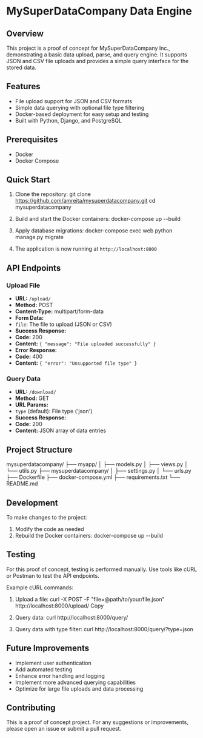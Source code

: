 # MySuperDataCompany Data Engine

## Overview

This project is a proof of concept for MySuperDataCompany Inc., demonstrating a basic data upload, parse, and query engine. It supports JSON and CSV file uploads and provides a simple query interface for the stored data.

## Features

- File upload support for JSON and CSV formats
- Simple data querying with optional file type filtering
- Docker-based deployment for easy setup and testing
- Built with Python, Django, and PostgreSQL

## Prerequisites

- Docker
- Docker Compose

## Quick Start

1. Clone the repository:
   git clone https://github.com/amreita/mysuperdatacompany.git
   cd mysuperdatacompany
2. Build and start the Docker containers:
   docker-compose up --build

3. Apply database migrations:
  docker-compose exec web python manage.py migrate
   
4. The application is now running at `http://localhost:8000`

## API Endpoints

### Upload File
- **URL:** `/upload/`
- **Method:** POST
- **Content-Type:** multipart/form-data
- **Form Data:** 
- `file`: The file to upload (JSON or CSV)
- **Success Response:** 
- **Code:** 200
- **Content:** `{ "message": "File uploaded successfully" }`
- **Error Response:** 
- **Code:** 400
- **Content:** `{ "error": "Unsupported file type" }`

### Query Data
- **URL:** `/download/`
- **Method:** GET
- **URL Params:** 
- `type` (default): File type ('json')
- **Success Response:** 
- **Code:** 200
- **Content:** JSON array of data entries

## Project Structure
mysuperdatacompany/
├── myapp/
│   ├── models.py
│   ├── views.py
│   └── utils.py
├── mysuperdatacompany/
│   ├── settings.py
│   └── urls.py
├── Dockerfile
├── docker-compose.yml
├── requirements.txt
└── README.md

## Development

To make changes to the project:

1. Modify the code as needed
2. Rebuild the Docker containers:
docker-compose up --build

## Testing

For this proof of concept, testing is performed manually. Use tools like cURL or Postman to test the API endpoints.

Example cURL commands:

1. Upload a file:
curl -X POST -F "file=@path/to/your/file.json" http://localhost:8000/upload/
Copy
2. Query data:
curl http://localhost:8000/query/
   
3. Query data with type filter:
curl http://localhost:8000/query/?type=json

## Future Improvements

- Implement user authentication
- Add automated testing
- Enhance error handling and logging
- Implement more advanced querying capabilities
- Optimize for large file uploads and data processing

## Contributing

This is a proof of concept project. For any suggestions or improvements, please open an issue or submit a pull request.
